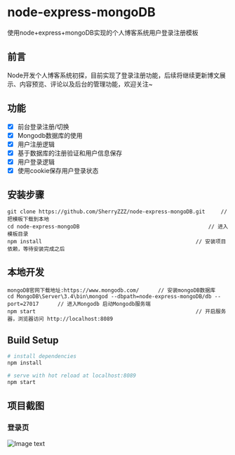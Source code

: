 # node-express-mongoDB
使用node+express+mongoDB实现的个人博客系统用户登录注册模板

## 前言 ##
  Node开发个人博客系统初探，目前实现了登录注册功能，后续将继续更新博文展示、内容预览、评论以及后台的管理功能，欢迎关注~

## 功能 ##
- [x] 前台登录注册/切换
- [x] Mongodb数据库的使用
- [x] 用户注册逻辑
- [x] 基于数据库的注册验证和用户信息保存
- [x] 用户登录逻辑
- [x] 使用cookie保存用户登录状态

## 安装步骤 ##

	git clone https://github.com/SherryZZZ/node-express-mongoDB.git		// 把模板下载到本地
	cd node-express-mongoDB											// 进入模板目录
	npm install													// 安装项目依赖，等待安装完成之后
  
## 本地开发 ##

	mongoDB官网下载地址:https://www.mongodb.com/ 		// 安装mongoDB数据库
	cd MongoDB\Server\3.4\bin\mongod --dbpath=node-express-mongoDB/db --port=27017		// 进入Mongodb 启动Mongodb服务端
	npm start													// 开启服务器，浏览器访问 http://localhost:8089  

## Build Setup

``` bash
# install dependencies
npm install

# serve with hot reload at localhost:8089
npm start

```
## 项目截图
### 登录页 ###

![Image text](https://github.com/SherryZZZ/node-express-mongoDB/raw/master/screenshots/login.png)
